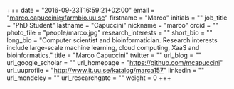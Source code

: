 +++
date = "2016-09-23T16:59:21+02:00"
email = "marco.capuccini@farmbio.uu.se"
firstname = "Marco"
initials = ""
job_title = "PhD Student"
lastname = "Capuccini"
nickname = "marco"
orcid = ""
photo_file = "people/marco.jpg"
research_interests = ""
short_bio = ""
long_bio = "Computer scientist and bioinformatician. Research interests include large-scale machine learning, cloud computing, XaaS and bioinformatics."
title = "Marco Capuccini"
twitter = ""
url_blog = ""
url_google_scholar = ""
url_homepage = "https://github.com/mcapuccini"
url_uuprofile = "http://www.it.uu.se/katalog/marca157"
linkedin = ""
url_mendeley = ""
url_researchgate = ""
weight = 0
+++

